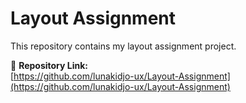# Layout Assignment

This repository contains my layout assignment project.

🔗 **Repository Link:**  
[https://github.com/lunakidjo-ux/Layout-Assignment](https://github.com/lunakidjo-ux/Layout-Assignment)
